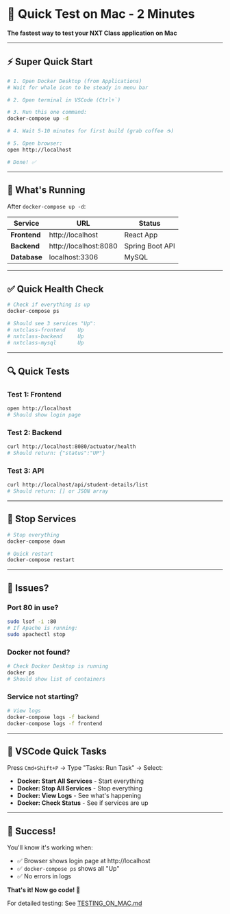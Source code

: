 # 🚀 Quick Test on Mac - 2 Minutes

**The fastest way to test your NXT Class application on Mac**

---

## ⚡ Super Quick Start

```bash
# 1. Open Docker Desktop (from Applications)
# Wait for whale icon to be steady in menu bar

# 2. Open terminal in VSCode (Ctrl+`)

# 3. Run this one command:
docker-compose up -d

# 4. Wait 5-10 minutes for first build (grab coffee ☕)

# 5. Open browser:
open http://localhost

# Done! ✅
```

---

## 🎯 What's Running

After `docker-compose up -d`:

| Service | URL | Status |
|---------|-----|--------|
| **Frontend** | http://localhost | React App |
| **Backend** | http://localhost:8080 | Spring Boot API |
| **Database** | localhost:3306 | MySQL |

---

## ✅ Quick Health Check

```bash
# Check if everything is up
docker-compose ps

# Should see 3 services "Up":
# nxtclass-frontend    Up
# nxtclass-backend     Up  
# nxtclass-mysql       Up
```

---

## 🔍 Quick Tests

### Test 1: Frontend
```bash
open http://localhost
# Should show login page
```

### Test 2: Backend
```bash
curl http://localhost:8080/actuator/health
# Should return: {"status":"UP"}
```

### Test 3: API
```bash
curl http://localhost/api/student-details/list
# Should return: [] or JSON array
```

---

## 🛑 Stop Services

```bash
# Stop everything
docker-compose down

# Quick restart
docker-compose restart
```

---

## 🐛 Issues?

### Port 80 in use?
```bash
sudo lsof -i :80
# If Apache is running:
sudo apachectl stop
```

### Docker not found?
```bash
# Check Docker Desktop is running
docker ps
# Should show list of containers
```

### Service not starting?
```bash
# View logs
docker-compose logs -f backend
docker-compose logs -f frontend
```

---

## 📝 VSCode Quick Tasks

Press `Cmd+Shift+P` → Type "Tasks: Run Task" → Select:

- **Docker: Start All Services** - Start everything
- **Docker: Stop All Services** - Stop everything
- **Docker: View Logs** - See what's happening
- **Docker: Check Status** - See if services are up

---

## 🎉 Success!

You'll know it's working when:
- ✅ Browser shows login page at http://localhost
- ✅ `docker-compose ps` shows all "Up"
- ✅ No errors in logs

**That's it! Now go code! 🚀**

For detailed testing: See [TESTING_ON_MAC.md](./TESTING_ON_MAC.md)
